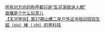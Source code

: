   
[所有对方向的称呼都只是“乱花渐欲迷人眼”](http://www.dianyue.me/archives/007/dq5d3qc3ua1vtpbw/)  
[直播是个什么玩意儿](http://www.dianyue.me/archives/901/7xvhngr6adm5l80j/)  
[【天河登协】第27期山鹰二星户外证书培训班招生](http://www.dianyue.me/archives/155/wjr9bzm9eme7k61z/)  
[超（xiu）棒（ chi）的黑科技](http://www.dianyue.me/archives/289/rm3braln1o7dsr8r/)